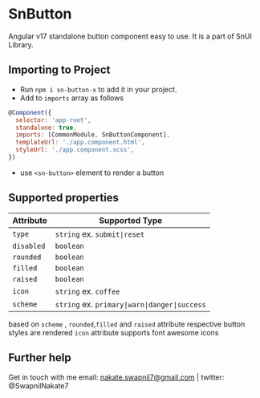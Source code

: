 # SnButton

Angular v17 standalone button component easy to use. It is a part of SnUI Library.

## Importing to Project

- Run `npm i sn-button-x` to add it in your project.
- Add to `imports` array as follows

```javascript
@Component({
  selector: 'app-root',
  standalone: true,
  imports: [CommonModule, SnButtonComponent],
  templateUrl: './app.component.html',
  styleUrl: './app.component.scss',
})
```

- use `<sn-button>` element to render a button

## Supported properties

| Attribute  | Supported Type                                |
| ---------- | --------------------------------------------- |
| `type`     | `string` ex. `submit\|reset`                  |
| `disabled` | `boolean`                                     |
| `rounded`  | `boolean`                                     |
| `filled`   | `boolean`                                     |
| `raised`   | `boolean`                                     |
| `icon`     | `string` ex. `coffee`                         |
| `scheme`   | `string` ex. `primary\|warn\|danger\|success` |

based on `scheme` , `rounded`,`filled` and `raised` attribute respective button styles are rendered
`icon` attribute supports font awesome icons

## Further help

Get in touch with me email: nakate.swapnil7@gmail.com | twitter: @SwapnilNakate7
